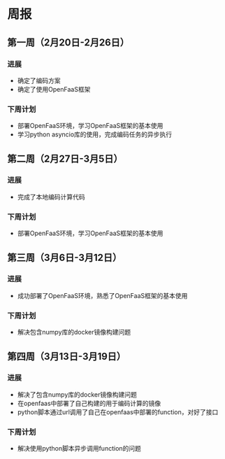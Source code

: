 # 周报

## 第一周（2月20日-2月26日）

### 进展

- 确定了编码方案
- 确定了使用OpenFaaS框架

### 下周计划

- 部署OpenFaaS环境，学习OpenFaaS框架的基本使用
- 学习python asyncio库的使用，完成编码任务的异步执行

## 第二周（2月27日-3月5日）

### 进展

- 完成了本地编码计算代码

### 下周计划

- 部署OpenFaaS环境，学习OpenFaaS框架的基本使用

## 第三周（3月6日-3月12日）

### 进展

- 成功部署了OpenFaaS环境，熟悉了OpenFaaS框架的基本使用

### 下周计划

- 解决包含numpy库的docker镜像构建问题

## 第四周（3月13日-3月19日）

### 进展

- 解决了包含numpy库的docker镜像构建问题
- 在openfaas中部署了自己构建的用于编码计算的镜像
- python脚本通过url调用了自己在openfaas中部署的function，对好了接口

### 下周计划

- 解决使用python脚本异步调用function的问题
